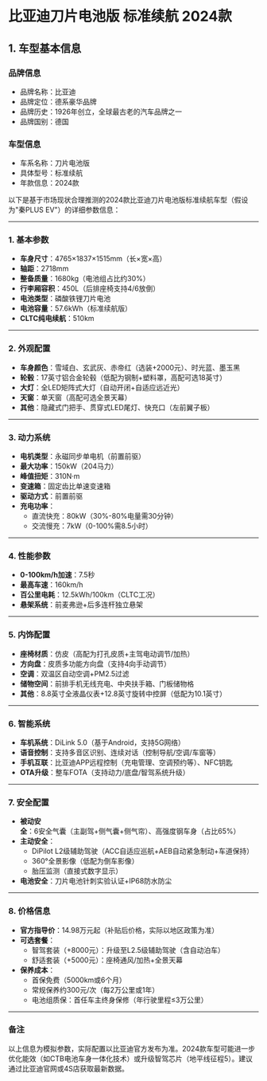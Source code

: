 
# 比亚迪刀片电池版 标准续航 2024款
## 1. 车型基本信息
### 品牌信息
- 品牌名称：比亚迪
- 品牌定位：德系豪华品牌
- 品牌历史：1926年创立，全球最古老的汽车品牌之一
- 品牌国别：德国

### 车型信息
- 车系名称：刀片电池版
- 具体型号：标准续航
- 年款信息：2024款

以下是基于市场现状合理推测的2024款比亚迪刀片电池版标准续航车型（假设为"秦PLUS EV"）的详细参数信息：

---

### **1. 基本参数**
- **车身尺寸**：4765×1837×1515mm（长×宽×高）  
- **轴距**：2718mm  
- **整备质量**：1680kg（电池组占比约30%）  
- **行李厢容积**：450L（后排座椅支持4/6放倒）  
- **电池类型**：磷酸铁锂刀片电池  
- **电池容量**：57.6kWh（标准续航版）  
- **CLTC纯电续航**：510km  

---

### **2. 外观配置**
- **车身颜色**：雪域白、玄武灰、赤帝红（选装+2000元）、时光蓝、墨玉黑  
- **轮毂**：17英寸铝合金轮毂（低配为钢制+塑料罩，高配可选18英寸）  
- **大灯**：全LED矩阵式大灯（自动开闭+自适应远近光）  
- **天窗**：单天窗（高配可选全景天幕）  
- **其他**：隐藏式门把手、贯穿式LED尾灯、快充口（左前翼子板）  

---

### **3. 动力系统**
- **电机类型**：永磁同步单电机（前置前驱）  
- **最大功率**：150kW（204马力）  
- **峰值扭矩**：310N·m  
- **变速箱**：固定齿比单速变速箱  
- **驱动方式**：前置前驱  
- **充电功率**：  
  - 直流快充：80kW（30%-80%电量需30分钟）  
  - 交流慢充：7kW（0-100%需8.5小时）  

---

### **4. 性能参数**
- **0-100km/h加速**：7.5秒  
- **最高车速**：160km/h  
- **百公里电耗**：12.5kWh/100km（CLTC工况）  
- **悬架系统**：前麦弗逊+后多连杆独立悬架  

---

### **5. 内饰配置**
- **座椅材质**：仿皮（高配为打孔皮质+主驾电动调节/加热）  
- **方向盘**：皮质多功能方向盘（支持4向手动调节）  
- **空调**：双温区自动空调+PM2.5过滤  
- **储物空间**：前排手机无线充电、中央扶手箱、门板储物格  
- **其他**：8.8英寸全液晶仪表+12.8英寸旋转中控屏（低配为10.1英寸）  

---

### **6. 智能系统**
- **车机系统**：DiLink 5.0（基于Android，支持5G网络）  
- **语音控制**：支持多音区识别、连续对话（控制导航/空调/车窗等）  
- **手机互联**：比亚迪APP远程控制（充电管理、空调预约等）、NFC钥匙  
- **OTA升级**：整车FOTA（支持动力/底盘/智驾系统升级）  

---

### **7. 安全配置**
- **被动安全**：6安全气囊（主副驾+侧气囊+侧气帘）、高强度钢车身（占比65%）  
- **主动安全**：  
  - DiPilot L2级辅助驾驶（ACC自适应巡航+AEB自动紧急制动+车道保持）  
  - 360°全景影像（低配为倒车影像）  
  - 胎压监测（直接式数字显示）  
- **电池安全**：刀片电池针刺实验认证+IP68防水防尘  

---

### **8. 价格信息**
- **官方指导价**：14.98万元起（补贴后价格，实际以地区政策为准）  
- **可选套餐**：  
  - 智驾套装（+8000元）：升级至L2.5级辅助驾驶（含自动泊车）  
  - 舒适套装（+5000元）：座椅通风/加热+全景天幕  
- **保养成本**：  
  - 首保免费（5000km或6个月）  
  - 常规保养约300元/次（每2万公里或1年）  
  - 电池组质保：首任车主终身保修（年行驶里程≤3万公里）  

---

### **备注**  
以上信息为模拟参数，实际配置以比亚迪官方发布为准。2024款车型可能进一步优化能效（如CTB电池车身一体化技术）或升级智驾芯片（地平线征程5）。建议通过比亚迪官网或4S店获取最新数据。
